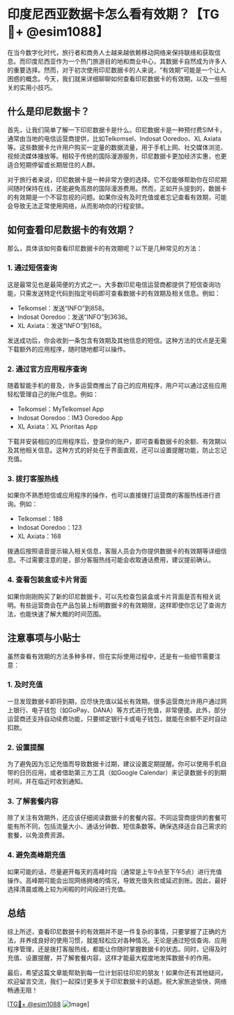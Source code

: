 # 印度尼西亚数据卡怎么看有效期？【TG💪+ @esim1088】

在当今数字化时代，旅行者和商务人士越来越依赖移动网络来保持联络和获取信息。而印度尼西亚作为一个热门旅游目的地和商业中心，其数据卡自然成为许多人的重要选择。然而，对于初次使用印尼数据卡的人来说，“有效期”可能是一个让人困惑的概念。今天，我们就来详细聊聊如何查看印尼数据卡的有效期，以及一些相关的实用小技巧。

## 什么是印尼数据卡？

首先，让我们简单了解一下印尼数据卡是什么。印尼数据卡是一种预付费SIM卡，通常由当地的电信运营商提供，比如Telkomsel、Indosat Ooredoo、XL Axiata等。这些数据卡允许用户购买一定量的数据流量，用于手机上网、社交媒体浏览、视频流媒体播放等。相较于传统的国际漫游服务，印尼数据卡更加经济实惠，也更适合短期停留或长期居住的人群。

对于旅行者来说，印尼数据卡是一种非常方便的选择。它不仅能够帮助你在印尼期间随时保持在线，还能避免高昂的国际漫游费用。然而，正如开头提到的，数据卡的有效期是一个不容忽视的问题。如果你没有及时充值或者忘记查看有效期，可能会导致无法正常使用网络，从而影响你的行程安排。

## 如何查看印尼数据卡的有效期？

那么，具体该如何查看印尼数据卡的有效期呢？以下是几种常见的方法：

### 1. **通过短信查询**
这是最常见也是最简便的方式之一。大多数印尼电信运营商都提供了短信查询功能，只需发送特定代码到指定号码即可查看数据卡的有效期及相关信息。例如：
- Telkomsel：发送“INFO”到858。
- Indosat Ooredoo：发送“INFO”到3636。
- XL Axiata：发送“INFO”到168。

发送成功后，你会收到一条包含有效期及其他信息的短信。这种方法的优点是无需下载额外的应用程序，随时随地都可以操作。

### 2. **通过官方应用程序查询**
随着智能手机的普及，许多运营商推出了自己的应用程序，用户可以通过这些应用轻松管理自己的账户信息。例如：
- Telkomsel：MyTelkomsel App
- Indosat Ooredoo：IM3 Ooredoo App
- XL Axiata：XL Prioritas App

下载并安装相应的应用程序后，登录你的账户，即可查看数据卡的余额、有效期以及其他相关信息。这种方式的好处在于界面直观，还可以设置提醒功能，防止忘记充值。

### 3. **拨打客服热线**
如果你不熟悉短信或应用程序的操作，也可以直接拨打运营商的客服热线进行咨询。例如：
- Telkomsel：188
- Indosat Ooredoo：123
- XL Axiata：168

拨通后按照语音提示输入相关信息，客服人员会为你提供数据卡的有效期等详细信息。不过需要注意的是，部分客服热线可能会收取通话费用，建议提前确认。

### 4. **查看包装盒或卡片背面**
如果你刚刚购买了新的印尼数据卡，可以先检查包装盒或卡片背面是否有相关说明。有些运营商会在产品包装上标明数据卡的有效期限，这样即使你忘记了查询方法，也能快速了解大概的时间范围。

## 注意事项与小贴士

虽然查看有效期的方法多种多样，但在实际使用过程中，还是有一些细节需要注意：

### 1. **及时充值**
一旦发现数据卡即将到期，应尽快充值以延长有效期。很多运营商允许用户通过网上银行、电子钱包（如GoPay、DANA）等方式进行充值，非常便捷。此外，部分运营商还支持自动续费功能，只要绑定银行卡或电子钱包，就能在余额不足时自动扣款。

### 2. **设置提醒**
为了避免因为忘记充值而导致数据卡过期，建议设置定期提醒。你可以使用手机自带的日历应用，或者借助第三方工具（如Google Calendar）来记录数据卡的到期时间，并在临近时收到通知。

### 3. **了解套餐内容**
除了关注有效期外，还应该仔细阅读数据卡的套餐内容。不同运营商提供的套餐可能有所不同，包括流量大小、通话分钟数、短信条数等。确保选择适合自己需求的套餐，以免浪费资源。

### 4. **避免高峰期充值**
如果可能的话，尽量避开每天的高峰时段（通常是上午9点至下午5点）进行充值操作。高峰期可能会出现网络拥堵的情况，导致充值失败或延迟到账。因此，最好选择清晨或晚上较为闲暇的时间段进行充值。

## 总结

综上所述，查看印尼数据卡的有效期并不是一件复杂的事情，只要掌握了正确的方法，并养成良好的使用习惯，就能轻松应对各种情况。无论是通过短信查询、应用程序管理，还是拨打客服热线，都能让你随时掌握数据卡的状态。同时，记得及时充值、设置提醒，并了解套餐内容，这样才能最大程度地发挥数据卡的作用。

最后，希望这篇文章能帮助到每一位计划前往印尼的朋友！如果你还有其他疑问，欢迎留言交流，我们一起探讨更多关于印尼数据卡的话题。祝大家旅途愉快，网络畅通无阻！

[[TG💪+ @esim1088](https://t.me/s/esim1088) ![Image](https://i.postimg.cc/4NQfJmqS/Snipaste-2025-05-13-00-14-12.png)]